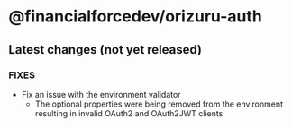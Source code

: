 # @financialforcedev/orizuru-auth

## Latest changes (not yet released)

### FIXES

- Fix an issue with the environment validator
  - The optional properties were being removed from the environment resulting in invalid OAuth2 and OAuth2JWT clients
